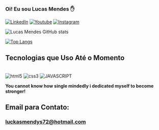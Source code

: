 ### Oi! Eu sou Lucas Mendes ✋

[![LinkedIn](https://img.shields.io/badge/LinkedIn-0077B5?style=for-the-badge&logo=linkedin&logoColor=white)](https://www.linkedin.com/in/lucas-mendes-ba839a238/)
[![Youtube](https://img.shields.io/badge/YouTube-FF0000?style=for-the-badge&logo=youtube&logoColor=white)](https://www.youtube.com/@lucasmendes6925)
[![Instagram](https://img.shields.io/badge/Instagram-E4405F?style=for-the-badge&logo=instagram&logoColor=white)](https://www.instagram.com/lucas_mendes_eu/)

![Lucas Mendes GitHub stats](https://github-readme-stats.vercel.app/api?username=lucasmendes72&show_icons=true&theme=cobalt)

[![Top Langs](https://github-readme-stats.vercel.app/api/top-langs/?username=lucasmendes72&size_weight=0.5&count_weight=0.5)](https://github.com/anuraghazra/github-readme-stats)

## Tecnologias que Uso Até o Momento

<div style="display: inline-block"><br/>
  <img align="center" alt="html5" src="https://img.shields.io/badge/HTML5-E34F26?style=for-the-badge&logo=html5&logoColor=white"/>
  <img align="center" alt="css3" src="https://img.shields.io/badge/CSS3-1572B6?style=for-the-badge&logo=css3&logoColor=white"/>
  <img align="center" alt="JAVASCRIPT" src="https://img.shields.io/badge/JavaScript-F7DF1E?style=for-the-badge&logo=javascript&logoColor=black"/>
</div><br/>

**You cannot know how single mindedly i dedicated myself to become stronger!**

## Email para Contato:
### luckasmendys72@hotmail.com
